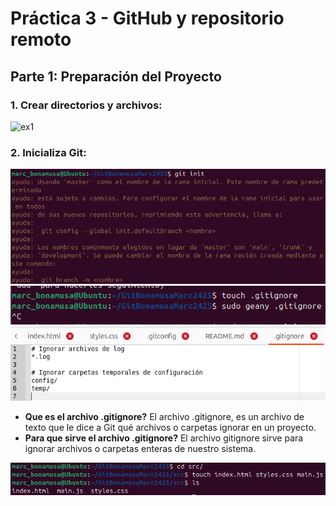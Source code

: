# Práctica 3 - GitHub y repositorio remoto
## Parte 1: Preparación del Proyecto
### 1. Crear directorios y archivos:

![ex1](/home/marc_bonamusa/Imágenes/ex1.png)

### 2. Inicializa Git:

![ex2.1](./img/ex2_1.png)
![ex2.2](./img/ex2_2.png)
![ex2.3](./img/ex2_3.png)

- **Que es el archivo .gitignore?** El archivo .gitignore, es un archivo de texto que le dice a Git qué archivos o carpetas ignorar en un proyecto.
- **Para que sirve el archivo .gitignore?** El archivo gitignore sirve para ignorar archivos o carpetas enteras de nuestro sistema.

![ex2.3](./img/ex2_4.png)
